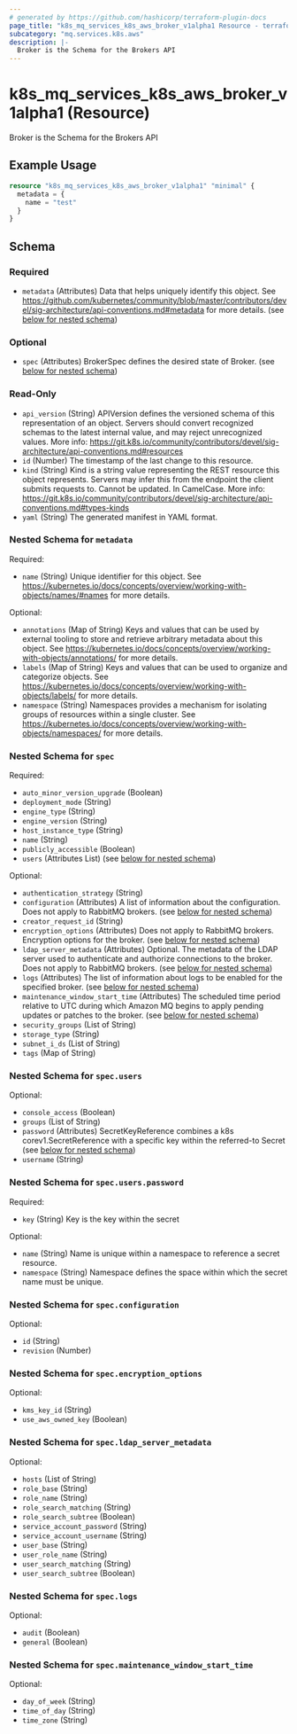 ```yaml
---
# generated by https://github.com/hashicorp/terraform-plugin-docs
page_title: "k8s_mq_services_k8s_aws_broker_v1alpha1 Resource - terraform-provider-k8s"
subcategory: "mq.services.k8s.aws"
description: |-
  Broker is the Schema for the Brokers API
---
```


# k8s_mq_services_k8s_aws_broker_v1alpha1 (Resource)

Broker is the Schema for the Brokers API

## Example Usage

```terraform
resource "k8s_mq_services_k8s_aws_broker_v1alpha1" "minimal" {
  metadata = {
    name = "test"
  }
}
```

<!-- schema generated by tfplugindocs -->
## Schema

### Required

- `metadata` (Attributes) Data that helps uniquely identify this object. See https://github.com/kubernetes/community/blob/master/contributors/devel/sig-architecture/api-conventions.md#metadata for more details. (see [below for nested schema](#nestedatt--metadata))

### Optional

- `spec` (Attributes) BrokerSpec defines the desired state of Broker. (see [below for nested schema](#nestedatt--spec))

### Read-Only

- `api_version` (String) APIVersion defines the versioned schema of this representation of an object. Servers should convert recognized schemas to the latest internal value, and may reject unrecognized values. More info: https://git.k8s.io/community/contributors/devel/sig-architecture/api-conventions.md#resources
- `id` (Number) The timestamp of the last change to this resource.
- `kind` (String) Kind is a string value representing the REST resource this object represents. Servers may infer this from the endpoint the client submits requests to. Cannot be updated. In CamelCase. More info: https://git.k8s.io/community/contributors/devel/sig-architecture/api-conventions.md#types-kinds
- `yaml` (String) The generated manifest in YAML format.

<a id="nestedatt--metadata"></a>
### Nested Schema for `metadata`

Required:

- `name` (String) Unique identifier for this object. See https://kubernetes.io/docs/concepts/overview/working-with-objects/names/#names for more details.

Optional:

- `annotations` (Map of String) Keys and values that can be used by external tooling to store and retrieve arbitrary metadata about this object. See https://kubernetes.io/docs/concepts/overview/working-with-objects/annotations/ for more details.
- `labels` (Map of String) Keys and values that can be used to organize and categorize objects. See https://kubernetes.io/docs/concepts/overview/working-with-objects/labels/ for more details.
- `namespace` (String) Namespaces provides a mechanism for isolating groups of resources within a single cluster. See https://kubernetes.io/docs/concepts/overview/working-with-objects/namespaces/ for more details.


<a id="nestedatt--spec"></a>
### Nested Schema for `spec`

Required:

- `auto_minor_version_upgrade` (Boolean)
- `deployment_mode` (String)
- `engine_type` (String)
- `engine_version` (String)
- `host_instance_type` (String)
- `name` (String)
- `publicly_accessible` (Boolean)
- `users` (Attributes List) (see [below for nested schema](#nestedatt--spec--users))

Optional:

- `authentication_strategy` (String)
- `configuration` (Attributes) A list of information about the configuration.  Does not apply to RabbitMQ brokers. (see [below for nested schema](#nestedatt--spec--configuration))
- `creator_request_id` (String)
- `encryption_options` (Attributes) Does not apply to RabbitMQ brokers.  Encryption options for the broker. (see [below for nested schema](#nestedatt--spec--encryption_options))
- `ldap_server_metadata` (Attributes) Optional. The metadata of the LDAP server used to authenticate and authorize connections to the broker.  Does not apply to RabbitMQ brokers. (see [below for nested schema](#nestedatt--spec--ldap_server_metadata))
- `logs` (Attributes) The list of information about logs to be enabled for the specified broker. (see [below for nested schema](#nestedatt--spec--logs))
- `maintenance_window_start_time` (Attributes) The scheduled time period relative to UTC during which Amazon MQ begins to apply pending updates or patches to the broker. (see [below for nested schema](#nestedatt--spec--maintenance_window_start_time))
- `security_groups` (List of String)
- `storage_type` (String)
- `subnet_i_ds` (List of String)
- `tags` (Map of String)

<a id="nestedatt--spec--users"></a>
### Nested Schema for `spec.users`

Optional:

- `console_access` (Boolean)
- `groups` (List of String)
- `password` (Attributes) SecretKeyReference combines a k8s corev1.SecretReference with a specific key within the referred-to Secret (see [below for nested schema](#nestedatt--spec--users--password))
- `username` (String)

<a id="nestedatt--spec--users--password"></a>
### Nested Schema for `spec.users.password`

Required:

- `key` (String) Key is the key within the secret

Optional:

- `name` (String) Name is unique within a namespace to reference a secret resource.
- `namespace` (String) Namespace defines the space within which the secret name must be unique.



<a id="nestedatt--spec--configuration"></a>
### Nested Schema for `spec.configuration`

Optional:

- `id` (String)
- `revision` (Number)


<a id="nestedatt--spec--encryption_options"></a>
### Nested Schema for `spec.encryption_options`

Optional:

- `kms_key_id` (String)
- `use_aws_owned_key` (Boolean)


<a id="nestedatt--spec--ldap_server_metadata"></a>
### Nested Schema for `spec.ldap_server_metadata`

Optional:

- `hosts` (List of String)
- `role_base` (String)
- `role_name` (String)
- `role_search_matching` (String)
- `role_search_subtree` (Boolean)
- `service_account_password` (String)
- `service_account_username` (String)
- `user_base` (String)
- `user_role_name` (String)
- `user_search_matching` (String)
- `user_search_subtree` (Boolean)


<a id="nestedatt--spec--logs"></a>
### Nested Schema for `spec.logs`

Optional:

- `audit` (Boolean)
- `general` (Boolean)


<a id="nestedatt--spec--maintenance_window_start_time"></a>
### Nested Schema for `spec.maintenance_window_start_time`

Optional:

- `day_of_week` (String)
- `time_of_day` (String)
- `time_zone` (String)


